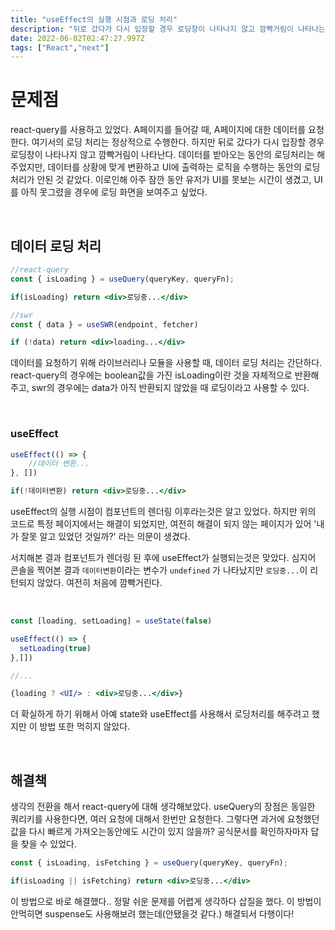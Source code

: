 ```yaml
---
title: "useEffect의 실행 시점과 로딩 처리"
description: "뒤로 갔다가 다시 입장할 경우 로딩창이 나타나지 않고 깜빡거림이 나타나는 문제점"
date: 2022-06-02T02:47:27.997Z
tags: ["React","next"]
---
```

# 문제점

react-query를 사용하고 있었다. A페이지를 들어갈 때, A페이지에 대한 데이터를 요청한다. 여기서의 로딩 처리는 정상적으로 수행한다. 하지만 뒤로 갔다가 다시 입장할 경우 로딩창이 나타나지 않고 깜빡거림이 나타난다. 데이터를 받아오는 동안의 로딩처리는 해주었지만, 데이터를 상황에 맞게 변환하고 UI에 출력하는 로직을 수행하는 동안의 로딩처리가 안된 것 같았다. 이로인해 아주 잠깐 동안 유저가 UI를 못보는 시간이 생겼고, UI를 아직 못그렸을 경우에 로딩 화면을 보여주고 싶었다.

<br>

## 데이터 로딩 처리

```jsx
//react-query
const { isLoading } = useQuery(queryKey, queryFn);

if(isLoading) return <div>로딩중...</div>

//swr
const { data } = useSWR(endpoint, fetcher)

if (!data) return <div>loading...</div>
```

데이터를 요청하기 위해 라이브러리나 모듈을 사용할 때, 데이터 로딩 처리는 간단하다. react-query의 경우에는 boolean값을 가진 isLoading이란 것을 자체적으로 반환해주고, swr의 경우에는 data가 아직 반환되지 않았을 때 로딩이라고 사용할 수 있다.

<br>

### useEffect

```jsx
useEffect(() => {
	//데이터 변환...
}, [])

if(!데이터변환) return <div>로딩중...</div>
```

useEffect의 실행 시점이 컴포넌트의 렌더링 이후라는것은 알고 있었다. 하지만 위의 코드로 특정 페이지에서는 해결이 되었지만, 여전히 해결이 되지 않는 페이지가 있어 '내가 잘못 알고 있었던 것일까?' 라는 의문이 생겼다.

서치해본 결과 컴포넌트가 렌더링 된 후에 useEffect가 실행되는것은 맞았다. 심지어 콘솔을 찍어본 결과 `데이터변환`이라는 변수가 `undefined` 가 나타났지만 `로딩중...`이 리턴되지 않았다. 여전히 처음에 깜빡거린다.

<br>

```jsx
const [loading, setLoading] = useState(false)

useEffect(() => {
  setLoading(true)
},[])

//...

{loading ? <UI/> : <div>로딩중...</div>}
```

더 확실하게 하기 위해서 아예 state와 useEffect를 사용해서 로딩처리를 해주려고 했지만 이 방법 또한 먹히지 않았다.

<br>

## 해결책

생각의 전환을 해서 react-query에 대해 생각해보았다. useQuery의 장점은 동일한 쿼리키를 사용한다면, 여러 요청에 대해서 한번만 요청한다. 그렇다면 과거에 요청했던 값을 다시 빠르게 가져오는동안에도 시간이 있지 않을까? 공식문서를 확인하자마자 답을 찾을 수 있었다.

```jsx
const { isLoading, isFetching } = useQuery(queryKey, queryFn);

if(isLoading || isFetching) return <div>로딩중...</div>

```

이 방법으로 바로 해결했다.. 정말 쉬운 문제를 어렵게 생각하다 삽질을 했다. 이 방법이 안먹히면 suspense도 사용해보려 했는데(안됐을것 같다.) 해결되서 다행이다!